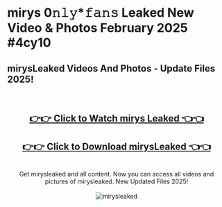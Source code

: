 # mirys 0𝚗𝚕𝚢*𝚏𝚊𝚗𝚜 Leaked New Video & Photos February 2025 #4cy10

<h2>mirysLeaked Videos And Photos - Update Files 2025!</h2>
<br>
<div align="center">
<h2><a href="https://mediaupload.pro?title=mirys&ref=11F" rel="nofollow">👉👉 Click to Watch mirys Leaked 👈👈</a></h2>
<h2><a href="https://mediaupload.pro?title=mirys&ref=11F" rel="nofollow">👉👉 Click to Download mirysLeaked 👈👈</a></h2>
<br>
Get mirysleaked and all content. Now you can access all videos and pictures of mirysleaked. New Updated Files 2025!
<br>
<br>
<a href="https://mediaupload.pro?title=mirys&ref=11F" rel="nofollow" data-target="animated-image.originalLink"><img src="https://i.ibb.co/Gkj2r4b/banner.png" alt="mirysleaked" style="max-width: 100%; display: inline-block;" data-target="animated-image.originalImage"></a>
</div>
<br>

